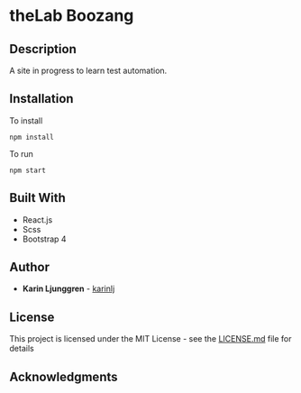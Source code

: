 # theLab Boozang

## Description
A site in progress to learn test automation. 

## Installation
To install

```npm install```

To run

```npm start```

## Built With
* React.js
* Scss
* Bootstrap 4

## Author
* **Karin Ljunggren** - [karinlj](https://github.com/karinlj)

## License
This project is licensed under the MIT License - see the [LICENSE.md](LICENSE.md) file for details

## Acknowledgments


